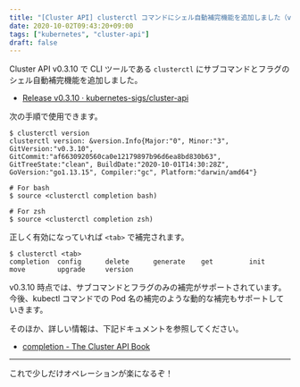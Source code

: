 ```yaml
---
title: "[Cluster API] clusterctl コマンドにシェル自動補完機能を追加しました（v0.3.10）"
date: 2020-10-02T09:43:20+09:00
tags: ["kubernetes", "cluster-api"]
draft: false
---
```


Cluster API v0.3.10 で CLI ツールである `clusterctl` にサブコマンドとフラグのシェル自動補完機能を追加しました。

- [Release v0\.3\.10 · kubernetes\-sigs/cluster\-api](https://github.com/kubernetes-sigs/cluster-api/releases/tag/v0.3.10)

次の手順で使用できます。

```
$ clusterctl version
clusterctl version: &version.Info{Major:"0", Minor:"3", GitVersion:"v0.3.10", GitCommit:"af6630920560ca0e12179897b96d6ea8bd830b63", GitTreeState:"clean", BuildDate:"2020-10-01T14:30:28Z", GoVersion:"go1.13.15", Compiler:"gc", Platform:"darwin/amd64"}

# For bash
$ source <clusterctl completion bash)

# For zsh
$ source <clusterctl completion zsh)
```

正しく有効になっていれば `<tab>` で補完されます。

```
$ clusterctl <tab>
completion  config      delete      generate    get         init        move        upgrade     version
```

v0.3.10 時点では、サブコマンドとフラグのみの補完がサポートされています。今後、kubectl コマンドでの Pod 名の補完のような動的な補完もサポートしていきます。

そのほか、詳しい情報は、下記ドキュメントを参照してください。

- [completion \- The Cluster API Book](https://cluster-api.sigs.k8s.io/clusterctl/commands/completion.html)

---

これで少しだけオペレーションが楽になるぞ！
